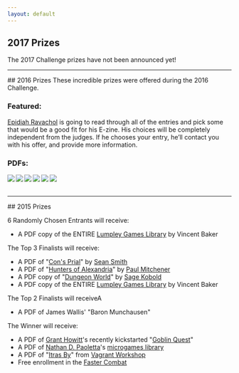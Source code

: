 ```yaml
---
layout: default
---
```

## 2017 Prizes
The 2017 Challenge prizes have not been announced yet!

<hr>
## 2016 Prizes
These incredible prizes were offered during the 2016 Challenge.

### Featured:

[Epidiah Ravachol](http://www.worldswithoutmaster.com/) is going to read through all of the entries and pick some that would be a good fit for his E-zine. His choices will be completely independent from the judges. If he chooses your entry, he’ll contact you with his offer, and provide more information.

### PDFs:

<a href="http://www.bendutter.com/sigil-stone-publishing/vow-of-honor-rpg/"><img align="left" src="http://schirduans.com/david/wp-content/uploads/2016/02/Screenshot-from-2016-03-09-102225-150x150.png"></a>
<a href="https://gshowitt.itch.io/goblin-quest"><img align="left" src="http://schirduans.com/david/wp-content/uploads/2016/02/c2EOii-e1459125500190-150x150.jpg"></a>
<a href="http://www.vivienfeasson.com/perdus-sous-la-pluie/lost-in-the-rain/"><img align="left" src="http://schirduans.com/david/wp-content/uploads/2016/02/c2EOii-e1459125500190-150x150.jpg"></a>
<a href="http://bullypulpitgames.com/games/the-warren/"><img align="left" src="http://schirduans.com/david/wp-content/uploads/2016/02/photo-original-1-150x150.jpg"></a>
<a href="https://www.kickstarter.com/projects/tregenza/age-of-legends-epic-adventures-small-rules-tableto"><img align="left" src="http://schirduans.com/david/wp-content/uploads/2016/02/photo-original-150x150.jpg"></a>
<a href="http://www.drivethrurpg.com/product/170182/The-sky-is-gray-and-you-are-distressed?src=slider_view"><img align="left" src="http://schirduans.com/david/wp-content/uploads/2016/02/Screenshot-from-2016-04-01-120946-150x150.png"></a>
<br><br>

<hr>
## 2015 Prizes

6 Randomly Chosen Entrants will receive:
 * A PDF copy of the ENTIRE [Lumpley Games Library](http://www.lumpley.com/) by Vincent Baker

 The Top 3 Finalists will receive:
 * A PDF of "[Con's Prial](https://payhip.com/b/gyf6)" by [Sean Smith](https://plus.google.com/u/0/+SeanSmithMINDREADER/about)
 * A PDF of "[Hunters of Alexandria](https://www.patreon.com/creation?hid=1854457)" by [Paul Mitchener](https://rpgimaginarium.wordpress.com/)
 * A PDF copy of "[Dungeon World](http://www.dungeon-world.com/)" by [Sage Kobold](http://www.dungeon-world.com/#contact)
 * A PDF copy of the ENTIRE [Lumpley Games Library](http://www.lumpley.com/) by Vincent Baker

The Top 2 Finalists will receiveA
 * A PDF of James Wallis' "Baron Munchausen"

 The Winner will receive:
 * A PDF of [Grant Howitt](http://lookrobot.co.uk/about-grant-howitt/)'s recently kickstarted "[Goblin Quest](https://www.kickstarter.com/projects/gshowitt/goblin-quest-a-tabletop-rpg-of-fatal-ineptitude)"
 * A PDF of [Nathan D. Paoletta](http://ndpdesign.com/)'s [microgames library](http://ndpdesign.com/ndp-microgame-series/)
 * A PDF of "[Itras By](http://drivethrurpg.com/product/107617/Itras-By-English)" from [Vagrant Workshop](http://drivethrurpg.com/browse/pub/2579/Vagrant-Workshop)
 * Free enrollment in the [Faster Combat](http://FasterCombat.com)